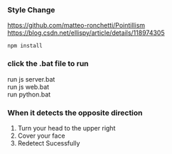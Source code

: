 ### Style Change
https://github.com/matteo-ronchetti/Pointillism  
https://blog.csdn.net/ellispy/article/details/118974305  

```
npm install
```
### click the .bat file to run
run js server.bat  
run js web.bat  
run python.bat  

### When it detects the opposite direction
1. Turn your head to the upper right  
2. Cover your face
3. Redetect Sucessfully



